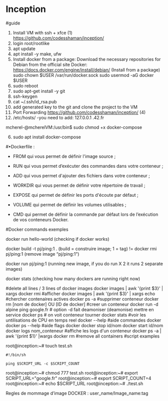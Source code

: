 # Inception

#guide
1.  Install VM with ssh + xfce (1)
	https://github.com/codesshaman/inception/
2.  login root/rootlike
3.  apt update
4.  apt install -y make, ufw
5.  Install docker from a package: 
	Download the necessary repositories for Debian from the official site Docker: 
	https://docs.docker.com/engine/install/debian/ (Install from a package)
	sudo chown $USER /var/run/docker.sock
	sudo usermod -aG docker $USER
6.	sudo reboot
7.	sudo apt-get install -y git
8.	ssh-keygen
9.	cat ~/.ssh/id_rsa.pub
10.	add generated key to the git and clone the project to the VM
11. Port Forwarding https://github.com/codesshaman/inception/ (4)
12. /etc/hosts/ -you need to add:	127.0.0.1 <user>.42.fr 

mcherel-@mcherelVM:/usr/bin$ sudo chmod +x docker-compose

6.	sudo apt install docker-compose

#•Dockerfile :

*    FROM qui vous permet de définir l'image source ;

*    RUN qui vous permet d’exécuter des commandes dans votre conteneur ;

*    ADD qui vous permet d'ajouter des fichiers dans votre conteneur ;

*    WORKDIR qui vous permet de définir votre répertoire de travail ;

*    EXPOSE qui permet de définir les ports d'écoute par défaut ;

*    VOLUME qui permet de définir les volumes utilisables ;

*    CMD qui permet de définir la commande par défaut lors de l’exécution de vos conteneurs Docker.

#Docker commands exemples

docker run hello-world (checking if docker works)

docker build -t pj/ping:1 . (build = construire image; 1 = tag)
!= 
docker rmi pj/ping:1 (remove image “pj/ping:1”)

docker run  pj/ping:1 (running new image, if you do run X 2 it runs 2 separate images)

docker stats (checking how many dockers are running right now)

#delete all lines / 3 lines of docker images
docker images | awk '{print $3}' | xargs docker rmi
#afficher
docker images | awk '{print $3}' | xargs echo
#chercher contenaires actives
docker ps -a
#supprimer conteneur
docker rm [nom de docker] OU [ID de docker]
#creer un conteneur
docker run -d alpine ping google.fr # option -d fait deamoniser (deamonise) mettre en service
docker ps # on voit conteneur tourner
docker stats #voir les untilisations de CPU en temps reel
docker --help #aide commandes docker
docker ps --help #aide flags docker
docker stop id/nom
docker start id/nom
docker logs nom_conteneur #affiche les logs d'un conteneur
docker ps -a | awk '{print $1}' |wargs docker rm #remove all containers
#script examples

root@inception:~# touch test.sh

	#!/bin/sh

	ping $SCRIPT_URL -c $SCRIPT_COUNT

root@inception:~# chmod 777 test.sh
root@inception:~# export SCRIPT_URL="google.fr"
root@inception:~# export SCRIPT_COUNT=4
root@inception:~# echo $SCRIPT_URL
root@inception:~# ./test.sh

Regles de mommage d’image DOCKER : user_name/Image_name:tag

